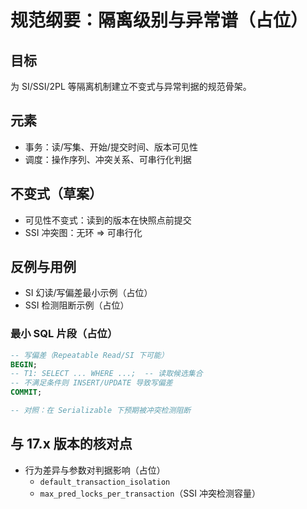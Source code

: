 # 规范纲要：隔离级别与异常谱（占位）

## 目标

为 SI/SSI/2PL 等隔离机制建立不变式与异常判据的规范骨架。

## 元素

- 事务：读/写集、开始/提交时间、版本可见性
- 调度：操作序列、冲突关系、可串行化判据

## 不变式（草案）

- 可见性不变式：读到的版本在快照点前提交
- SSI 冲突图：无环 ⇒ 可串行化

## 反例与用例

- SI 幻读/写偏差最小示例（占位）
- SSI 检测阻断示例（占位）

### 最小 SQL 片段（占位）

```sql
-- 写偏差（Repeatable Read/SI 下可能）
BEGIN;
-- T1: SELECT ... WHERE ...;  -- 读取候选集合
-- 不满足条件则 INSERT/UPDATE 导致写偏差
COMMIT;

-- 对照：在 Serializable 下预期被冲突检测阻断
```

## 与 17.x 版本的核对点

- 行为差异与参数对判据影响（占位）
  - `default_transaction_isolation`
  - `max_pred_locks_per_transaction`（SSI 冲突检测容量）
